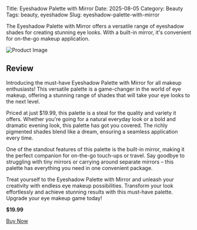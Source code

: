 Title: Eyeshadow Palette with Mirror
Date: 2025-08-05
Category: Beauty
Tags: beauty, eyeshadow
Slug: eyeshadow-palette-with-mirror


The Eyeshadow Palette with Mirror offers a versatile range of eyeshadow shades for creating stunning eye looks. With a built-in mirror, it's convenient for on-the-go makeup application.

![Product Image](https://cdn.dummyjson.com/product-images/beauty/eyeshadow-palette-with-mirror/1.webp)

## Review

Introducing the must-have Eyeshadow Palette with Mirror for all makeup enthusiasts! This versatile palette is a game-changer in the world of eye makeup, offering a stunning range of shades that will take your eye looks to the next level. 

Priced at just $19.99, this palette is a steal for the quality and variety it offers. Whether you're going for a natural everyday look or a bold and dramatic evening look, this palette has got you covered. The richly pigmented shades blend like a dream, ensuring a seamless application every time.

One of the standout features of this palette is the built-in mirror, making it the perfect companion for on-the-go touch-ups or travel. Say goodbye to struggling with tiny mirrors or carrying around separate mirrors – this palette has everything you need in one convenient package.

Treat yourself to the Eyeshadow Palette with Mirror and unleash your creativity with endless eye makeup possibilities. Transform your look effortlessly and achieve stunning results with this must-have palette. Upgrade your eye makeup game today!





**$19.99**

[Buy Now](https://www.amazon.com/s?k=Eyeshadow+Palette+with+Mirror&tag=kenenitech-20)